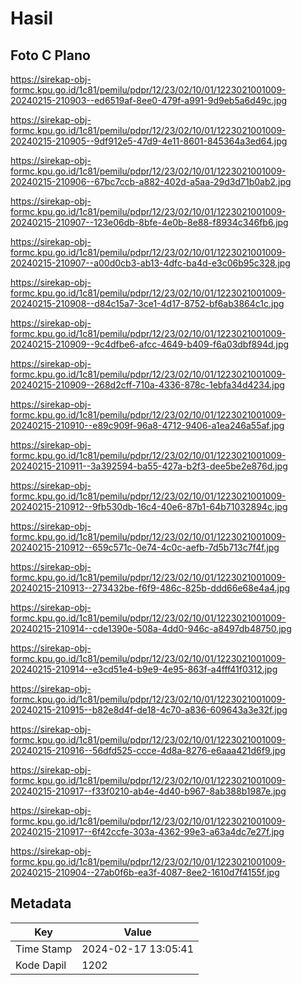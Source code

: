 # Hasil

## Foto C Plano

https://sirekap-obj-formc.kpu.go.id/1c81/pemilu/pdpr/12/23/02/10/01/1223021001009-20240215-210903--ed6519af-8ee0-479f-a991-9d9eb5a6d49c.jpg

https://sirekap-obj-formc.kpu.go.id/1c81/pemilu/pdpr/12/23/02/10/01/1223021001009-20240215-210905--9df912e5-47d9-4e11-8601-845364a3ed64.jpg

https://sirekap-obj-formc.kpu.go.id/1c81/pemilu/pdpr/12/23/02/10/01/1223021001009-20240215-210906--67bc7ccb-a882-402d-a5aa-29d3d71b0ab2.jpg

https://sirekap-obj-formc.kpu.go.id/1c81/pemilu/pdpr/12/23/02/10/01/1223021001009-20240215-210907--123e06db-8bfe-4e0b-8e88-f8934c346fb6.jpg

https://sirekap-obj-formc.kpu.go.id/1c81/pemilu/pdpr/12/23/02/10/01/1223021001009-20240215-210907--a00d0cb3-ab13-4dfc-ba4d-e3c06b95c328.jpg

https://sirekap-obj-formc.kpu.go.id/1c81/pemilu/pdpr/12/23/02/10/01/1223021001009-20240215-210908--d84c15a7-3ce1-4d17-8752-bf6ab3864c1c.jpg

https://sirekap-obj-formc.kpu.go.id/1c81/pemilu/pdpr/12/23/02/10/01/1223021001009-20240215-210909--9c4dfbe6-afcc-4649-b409-f6a03dbf894d.jpg

https://sirekap-obj-formc.kpu.go.id/1c81/pemilu/pdpr/12/23/02/10/01/1223021001009-20240215-210909--268d2cff-710a-4336-878c-1ebfa34d4234.jpg

https://sirekap-obj-formc.kpu.go.id/1c81/pemilu/pdpr/12/23/02/10/01/1223021001009-20240215-210910--e89c909f-96a8-4712-9406-a1ea246a55af.jpg

https://sirekap-obj-formc.kpu.go.id/1c81/pemilu/pdpr/12/23/02/10/01/1223021001009-20240215-210911--3a392594-ba55-427a-b2f3-dee5be2e876d.jpg

https://sirekap-obj-formc.kpu.go.id/1c81/pemilu/pdpr/12/23/02/10/01/1223021001009-20240215-210912--9fb530db-16c4-40e6-87b1-64b71032894c.jpg

https://sirekap-obj-formc.kpu.go.id/1c81/pemilu/pdpr/12/23/02/10/01/1223021001009-20240215-210912--659c571c-0e74-4c0c-aefb-7d5b713c7f4f.jpg

https://sirekap-obj-formc.kpu.go.id/1c81/pemilu/pdpr/12/23/02/10/01/1223021001009-20240215-210913--273432be-f6f9-486c-825b-ddd66e68e4a4.jpg

https://sirekap-obj-formc.kpu.go.id/1c81/pemilu/pdpr/12/23/02/10/01/1223021001009-20240215-210914--cde1390e-508a-4dd0-946c-a8497db48750.jpg

https://sirekap-obj-formc.kpu.go.id/1c81/pemilu/pdpr/12/23/02/10/01/1223021001009-20240215-210914--e3cd51e4-b9e9-4e95-863f-a4fff41f0312.jpg

https://sirekap-obj-formc.kpu.go.id/1c81/pemilu/pdpr/12/23/02/10/01/1223021001009-20240215-210915--b82e8d4f-de18-4c70-a836-609643a3e32f.jpg

https://sirekap-obj-formc.kpu.go.id/1c81/pemilu/pdpr/12/23/02/10/01/1223021001009-20240215-210916--56dfd525-ccce-4d8a-8276-e6aaa421d6f9.jpg

https://sirekap-obj-formc.kpu.go.id/1c81/pemilu/pdpr/12/23/02/10/01/1223021001009-20240215-210917--f33f0210-ab4e-4d40-b967-8ab388b1987e.jpg

https://sirekap-obj-formc.kpu.go.id/1c81/pemilu/pdpr/12/23/02/10/01/1223021001009-20240215-210917--6f42ccfe-303a-4362-99e3-a63a4dc7e27f.jpg

https://sirekap-obj-formc.kpu.go.id/1c81/pemilu/pdpr/12/23/02/10/01/1223021001009-20240215-210904--27ab0f6b-ea3f-4087-8ee2-1610d7f4155f.jpg


## Metadata

| Key        | Value               |
| ---------- | ------------------- |
| Time Stamp | 2024-02-17 13:05:41 |
| Kode Dapil | 1202                |




